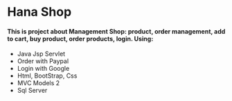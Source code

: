 # Hana Shop
#### This is project about Management Shop: product, order management, add to cart, buy product, order products, login. Using:
- Java Jsp Servlet
- Order with Paypal
- Login with Google
- Html, BootStrap, Css
- MVC Models 2
- Sql Server
